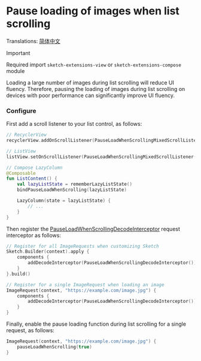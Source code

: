 # Pause loading of images when list scrolling

Translations: [简体中文](pause_load_when_scrolling_zh.md)

> [!IMPORTANT]
> Required import `sketch-extensions-view` or `sketch-extensions-compose` module

Loading a large number of images during list scrolling will reduce UI fluency. Therefore, pausing the loading of images during list scrolling on devices with poor performance can significantly improve UI fluency.

### Configure

First add a scroll listener to your list control, as follows:

```kotlin
// RecyclerView
recyclerView.addOnScrollListener(PauseLoadWhenScrollingMixedScrollListener())

// ListView
listView.setOnScrollListener(PauseLoadWhenScrollingMixedScrollListener())

// Compose LazyColumn
@Composable
fun ListContent() {
    val lazyListState = rememberLazyListState()
    bindPauseLoadWhenScrolling(lazyListState)

    LazyColumn(state = lazyListState) {
        // ...
    }
}
```

Then register the [PauseLoadWhenScrollingDecodeInterceptor] request interceptor as follows:

```kotlin
// Register for all ImageRequests when customizing Sketch
Sketch.Builder(context).apply {
    components {
        addDecodeInterceptor(PauseLoadWhenScrollingDecodeInterceptor())
    }
}.build()

// Register for a single ImageRequest when loading an image
ImageRequest(context, "https://example.com/image.jpg") {
    components {
        addDecodeInterceptor(PauseLoadWhenScrollingDecodeInterceptor())
    }
}
```

Finally, enable the pause loading function during list scrolling for a single request, as follows:

```kotlin
ImageRequest(context, "https://example.com/image.jpg") {
    pauseLoadWhenScrolling(true)
}
```

[Sketch]: ../../sketch-core/src/commonMain/kotlin/com/github/panpf/sketch/Sketch.common.kt

[ImageRequest]: ../../sketch-core/src/commonMain/kotlin/com/github/panpf/sketch/request/ImageRequest.common.kt

[PauseLoadWhenScrollingDecodeInterceptor]: ../../sketch-extensions-core/src/commonMain/kotlin/com/github/panpf/sketch/request/PauseLoadWhenScrollingDecodeInterceptor.kt
